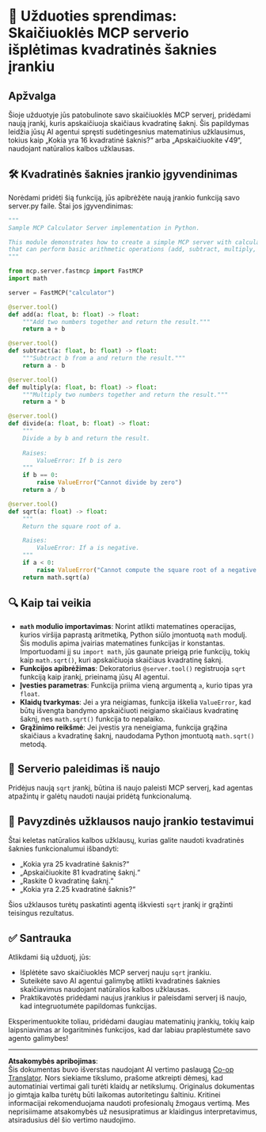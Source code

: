 <!--
CO_OP_TRANSLATOR_METADATA:
{
  "original_hash": "e9490aedc71f99bc774af57b207a7adb",
  "translation_date": "2025-08-26T16:49:25+00:00",
  "source_file": "03-GettingStarted/07-aitk/solution/README.md",
  "language_code": "lt"
}
-->
# 📘 Užduoties sprendimas: Skaičiuoklės MCP serverio išplėtimas kvadratinės šaknies įrankiu

## Apžvalga
Šioje užduotyje jūs patobulinote savo skaičiuoklės MCP serverį, pridėdami naują įrankį, kuris apskaičiuoja skaičiaus kvadratinę šaknį. Šis papildymas leidžia jūsų AI agentui spręsti sudėtingesnius matematinius užklausimus, tokius kaip „Kokia yra 16 kvadratinė šaknis?“ arba „Apskaičiuokite √49“, naudojant natūralios kalbos užklausas.

## 🛠️ Kvadratinės šaknies įrankio įgyvendinimas
Norėdami pridėti šią funkciją, jūs apibrėžėte naują įrankio funkciją savo server.py faile. Štai jos įgyvendinimas:

```python
"""
Sample MCP Calculator Server implementation in Python.

This module demonstrates how to create a simple MCP server with calculator tools
that can perform basic arithmetic operations (add, subtract, multiply, divide).
"""

from mcp.server.fastmcp import FastMCP
import math

server = FastMCP("calculator")

@server.tool()
def add(a: float, b: float) -> float:
    """Add two numbers together and return the result."""
    return a + b

@server.tool()
def subtract(a: float, b: float) -> float:
    """Subtract b from a and return the result."""
    return a - b

@server.tool()
def multiply(a: float, b: float) -> float:
    """Multiply two numbers together and return the result."""
    return a * b

@server.tool()
def divide(a: float, b: float) -> float:
    """
    Divide a by b and return the result.
    
    Raises:
        ValueError: If b is zero
    """
    if b == 0:
        raise ValueError("Cannot divide by zero")
    return a / b

@server.tool()
def sqrt(a: float) -> float:
    """
    Return the square root of a.

    Raises:
        ValueError: If a is negative.
    """
    if a < 0:
        raise ValueError("Cannot compute the square root of a negative number.")
    return math.sqrt(a)
```

## 🔍 Kaip tai veikia

- **`math` modulio importavimas**: Norint atlikti matematines operacijas, kurios viršija paprastą aritmetiką, Python siūlo įmontuotą `math` modulį. Šis modulis apima įvairias matematines funkcijas ir konstantas. Importuodami jį su `import math`, jūs gaunate prieigą prie funkcijų, tokių kaip `math.sqrt()`, kuri apskaičiuoja skaičiaus kvadratinę šaknį.
- **Funkcijos apibrėžimas**: Dekoratorius `@server.tool()` registruoja `sqrt` funkciją kaip įrankį, prieinamą jūsų AI agentui.
- **Įvesties parametras**: Funkcija priima vieną argumentą `a`, kurio tipas yra `float`.
- **Klaidų tvarkymas**: Jei `a` yra neigiamas, funkcija iškelia `ValueError`, kad būtų išvengta bandymo apskaičiuoti neigiamo skaičiaus kvadratinę šaknį, nes `math.sqrt()` funkcija to nepalaiko.
- **Grąžinimo reikšmė**: Jei įvestis yra neneigiama, funkcija grąžina skaičiaus `a` kvadratinę šaknį, naudodama Python įmontuotą `math.sqrt()` metodą.

## 🔄 Serverio paleidimas iš naujo
Pridėjus naują `sqrt` įrankį, būtina iš naujo paleisti MCP serverį, kad agentas atpažintų ir galėtų naudoti naujai pridėtą funkcionalumą.

## 💬 Pavyzdinės užklausos naujo įrankio testavimui
Štai keletas natūralios kalbos užklausų, kurias galite naudoti kvadratinės šaknies funkcionalumui išbandyti:

- „Kokia yra 25 kvadratinė šaknis?“
- „Apskaičiuokite 81 kvadratinę šaknį.“
- „Raskite 0 kvadratinę šaknį.“
- „Kokia yra 2.25 kvadratinė šaknis?“

Šios užklausos turėtų paskatinti agentą iškviesti `sqrt` įrankį ir grąžinti teisingus rezultatus.

## ✅ Santrauka
Atlikdami šią užduotį, jūs:

- Išplėtėte savo skaičiuoklės MCP serverį nauju `sqrt` įrankiu.
- Suteikėte savo AI agentui galimybę atlikti kvadratinės šaknies skaičiavimus naudojant natūralios kalbos užklausas.
- Praktikavotės pridėdami naujus įrankius ir paleisdami serverį iš naujo, kad integruotumėte papildomas funkcijas.

Eksperimentuokite toliau, pridėdami daugiau matematinių įrankių, tokių kaip laipsniavimas ar logaritminės funkcijos, kad dar labiau praplėstumėte savo agento galimybes!

---

**Atsakomybės apribojimas**:  
Šis dokumentas buvo išverstas naudojant AI vertimo paslaugą [Co-op Translator](https://github.com/Azure/co-op-translator). Nors siekiame tikslumo, prašome atkreipti dėmesį, kad automatiniai vertimai gali turėti klaidų ar netikslumų. Originalus dokumentas jo gimtąja kalba turėtų būti laikomas autoritetingu šaltiniu. Kritinei informacijai rekomenduojama naudoti profesionalų žmogaus vertimą. Mes neprisiimame atsakomybės už nesusipratimus ar klaidingus interpretavimus, atsiradusius dėl šio vertimo naudojimo.